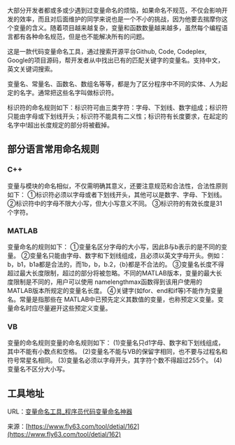大部分开发者都或多或少遇到过变量命名的烦恼，如果命名不规范，不仅会影响开发的效率，而且对后面维护的同学来说也是一个不小的挑战，因为他要去揣摩你这个变量的含义。随着项目越来越复杂，变量和函数数量越来越多，虽然每个编程语言都有各种命名规范，但是也不能解决所有的问题。

这是一款代码变量命名工具，通过搜索开源平台Github, Code, Codeplex, Google的项目源码，帮开发者从中找出已有的匹配关键字的变量名。支持中文，英文关键词搜索。

变量名、常量名、函数名、数组名等等，都是为了区分程序中不同的实体、人为起定的名字。通常把这些名字叫做标识符。

标识符的命名规则如下：标识符可由三类字符：字母、下划线、数字组成；标识符只能由字母或下划线开头；标识符不能具有二义性；标识符有长度要求，在起定的名字中!超出长度规定的部分将被截掉。


## 部分语言常用命名规则
### C++
变量与模块的命名相似，不仅需明确其意义，还要注意规范和合法性，合法性原则如下：
①标识符必须以字母或者下划线开头，其他可以是数字、字母、下划线。
②标识符中的字母不限大小写，但大小写意义不同。 
③标识符的有效长度是31个字符。

### MATLAB
变量命名的规则如下：
①变量名区分字母的大小写，因此B与b表示的是不同的变量。
②变量名只能由字母、数字和下划线组成，且必须以英文字母开头。例如：b，b1，b1a都是合法的，而1b，b，b.2，{b}都是不合法的。
③变量名长度不得超过最大长度限制，超过的部分将被忽略。不同的MATLAB版本，变量的最大长度限制是不同的，用户可以使用 namelengthmax函数得到该用户使用的 MATLAB版本所规定的变量名长度。 
④关键字(如for、end和if等)不能作为变量名。常量是指那些在 MATLAB中已预先定义其数值的变量，也称预定义变量。变量命名时应尽量避开这些预定义变量。

### VB
变量的命名规则变量的命名规则如下：
(1)变量名只d1字母、数字和下划线组成，其中不能有小数点和空格。
(2)变量名不能与VB的保留字相同，也不要与过程名和符号常星名相同。
(3)变量名必须以字母开头，其字符个数不得超过255个。
(4)变量名不区分大小写。

## 工具地址
URL：[变量命名工具_程序员代码变量命名神器](https://www.fly63.com/php/codevar/)

来源：[https://www.fly63.com/tool/detial/162](https://www.fly63.com/tool/detial/162)
